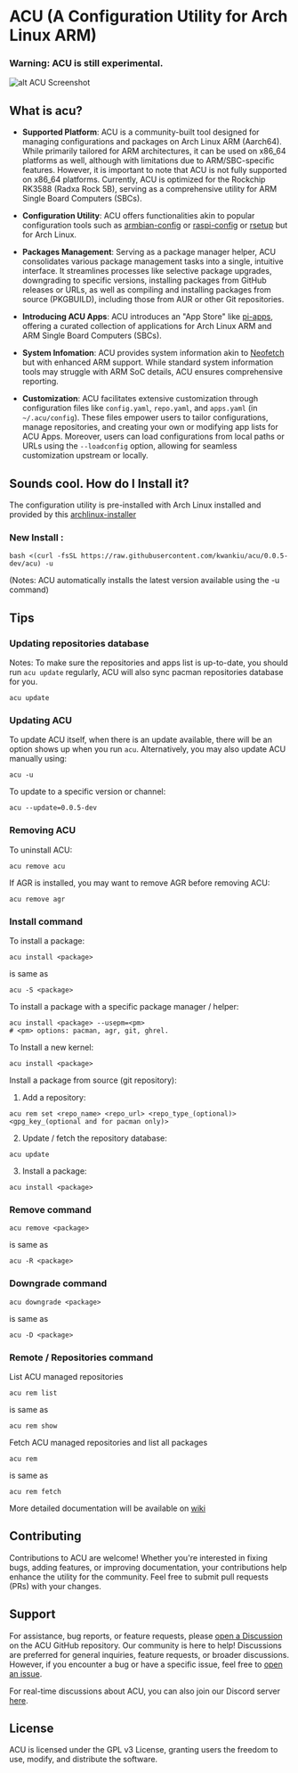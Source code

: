 # ACU (A Configuration Utility for Arch Linux ARM)
### Warning: ACU is still experimental. 

![alt ACU Screenshot](https://i.imgur.com/DyaNIfv.png)

## What is acu?

- **Supported Platform**:  ACU is a community-built tool designed for managing configurations and packages on Arch Linux ARM (Aarch64). While primarily tailored for ARM architectures, it can be used on x86_64 platforms as well, although with limitations due to ARM/SBC-specific features. However, it is important to note that ACU is not fully supported on x86_64 platforms. Currently, ACU is optimized for the Rockchip RK3588 (Radxa Rock 5B), serving as a comprehensive utility for ARM Single Board Computers (SBCs).

- **Configuration Utility**: ACU offers functionalities akin to popular configuration tools such as [armbian-config](https://github.com/armbian/config) or [raspi-config](https://www.raspberrypi.com/documentation/computers/configuration.html) or [rsetup](https://docs.radxa.com/en/radxa-os/rsetup/rsetup-tool) but for Arch Linux.

- **Packages Management**: Serving as a package manager helper, ACU consolidates various package management tasks into a single, intuitive interface. It streamlines processes like selective package upgrades, downgrading to specific versions, installing packages from GitHub releases or URLs, as well as compiling and installing packages from source (PKGBUILD), including those from AUR or other Git repositories.

- **Introducing ACU Apps**: ACU introduces an "App Store" like [pi-apps](https://github.com/Botspot/pi-apps), offering a curated collection of applications for Arch Linux ARM and ARM Single Board Computers (SBCs).

- **System Infomation**: ACU provides system information akin to [Neofetch](https://github.com/dylanaraps/neofetch) but with enhanced ARM support. While standard system information tools may struggle with ARM SoC details, ACU ensures comprehensive reporting.

- **Customization**: 
ACU facilitates extensive customization through configuration files like `config.yaml`, `repo.yaml`, and `apps.yaml` (in `~/.acu/config`). These files empower users to tailor configurations, manage repositories, and creating your own or modifying app lists for ACU Apps. Moreover, users can load configurations from local paths or URLs using the `--loadconfig` option, allowing for seamless customization upstream or locally.

## Sounds cool. How do I Install it?

The configuration utility is pre-installed with Arch Linux installed and provided by this [archlinux-installer](https://github.com/kwankiu/archlinux-installer)

### New Install :
```
bash <(curl -fsSL https://raw.githubusercontent.com/kwankiu/acu/0.0.5-dev/acu) -u
```
(Notes: ACU automatically installs the latest version available using the -u command)

## Tips

### Updating repositories database
Notes: To make sure the repositories and apps list is up-to-date, you should run `acu update` regularly, ACU will also sync pacman repositories database for you.

```
acu update
```

### Updating ACU
To update ACU itself, when there is an update available, there will be an option shows up when you run `acu`. Alternatively, you may also update ACU manually using:
```
acu -u
```
To update to a specific version or channel:
```
acu --update=0.0.5-dev
```

### Removing ACU

To uninstall ACU:
```
acu remove acu
```
If AGR is installed, you may want to remove AGR before removing ACU:
```
acu remove agr
```

### Install command
To install a package:
```
acu install <package>
```
is same as
```
acu -S <package>
```
To install a package with a specific package manager / helper:
```
acu install <package> --usepm=<pm>
# <pm> options: pacman, agr, git, ghrel.
```
To Install a new kernel:

```
acu install <package>
```

Install a package from source (git repository):
1. Add a repository:
```
acu rem set <repo_name> <repo_url> <repo_type_(optional)> <gpg_key_(optional and for pacman only)>
```
2. Update / fetch the repository database:
```
acu update
```
3. Install a package:
```
acu install <package>
```

### Remove command
```
acu remove <package>
```
is same as
```
acu -R <package>
```

### Downgrade command
```
acu downgrade <package>
```
is same as
```
acu -D <package>
```

### Remote / Repositories command
List ACU managed repositories
```
acu rem list
```
is same as
```
acu rem show
```

Fetch ACU managed repositories and list all packages
```
acu rem
```
is same as
```
acu rem fetch
```

More detailed documentation will be available on [wiki](https://github.com/kwankiu/acu/wiki)

## Contributing

Contributions to ACU are welcome! Whether you're interested in fixing bugs, adding features, or improving documentation, your contributions help enhance the utility for the community. Feel free to submit pull requests (PRs) with your changes.

## Support

For assistance, bug reports, or feature requests, please [open a Discussion](https://github.com/kwankiu/acu/discussions) on the ACU GitHub repository. Our community is here to help! Discussions are preferred for general inquiries, feature requests, or broader discussions. However, if you encounter a bug or have a specific issue, feel free to [open an issue](https://github.com/kwankiu/acu/issues).

For real-time discussions about ACU, you can also join our Discord server [here](https://discord.gg/yY3F9b7hSK).

## License

ACU is licensed under the GPL v3 License, granting users the freedom to use, modify, and distribute the software.
